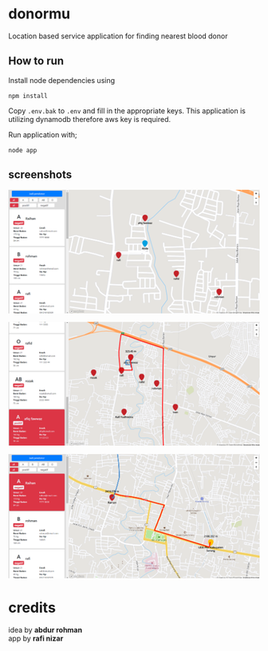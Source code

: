 # donormu

Location based service application for finding nearest blood donor

## How to run

Install node dependencies using

```
npm install
```

Copy `.env.bak` to `.env` and fill in the appropriate keys. This application is utilizing dynamodb therefore aws key is required.

Run application with;

```
node app
```

## screenshots

![app screenshot 1](https://raw.githubusercontent.com/segi3/donormu/main/docs/1.PNG "app screenshot 1")

![app screenshot 1](https://raw.githubusercontent.com/segi3/donormu/main/docs/2.PNG "app screenshot 1")

![app screenshot 1](https://raw.githubusercontent.com/segi3/donormu/main/docs/3.PNG "app screenshot 1")


# credits

idea by **abdur rohman** <br/>
app by **rafi nizar**
